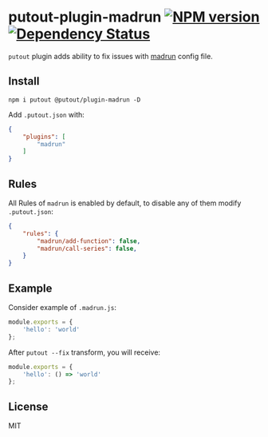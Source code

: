 # putout-plugin-madrun [![NPM version][NPMIMGURL]][NPMURL] [![Dependency Status][DependencyStatusIMGURL]][DependencyStatusURL]

[NPMIMGURL]:                https://img.shields.io/npm/v/@putout/plugin-madrun.svg?style=flat&longCache=true
[NPMURL]:                   https://npmjs.org/package/@putout/plugin-madrun"npm"

[DependencyStatusURL]:      https://david-dm.org/coderaiser/putout?path=packages/plugin-madrun
[DependencyStatusIMGURL]:   https://david-dm.org/coderaiser/putout.svg?path=packages/plugin-madrun

`putout` plugin adds ability to fix issues with [madrun](https://github.com/coderaiser/madrun) config file.

## Install

```
npm i putout @putout/plugin-madrun -D
```

Add `.putout.json` with:

```json
{
    "plugins": [
        "madrun"
    ]
}
```

## Rules

All Rules of `madrun` is enabled by default, to disable any of them modify `.putout.json`:

```json
{
    "rules": {
        "madrun/add-function": false,
        "madrun/call-series": false,
    }
}
```

## Example

Consider example of `.madrun.js`:

```js
module.exports = {
    'hello': 'world'
};

```

After `putout --fix` transform, you will receive:

```js
module.exports = {
    'hello': () => 'world'
};
```

## License

MIT

